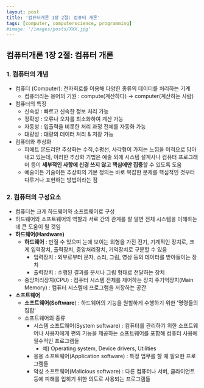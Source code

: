 ```yaml
---
layout: post
title: '컴퓨터개론 1장 2절: 컴퓨터 개론'
tags: [computer, computerscience, programming]
#image: '/images/posts/XXX.jpg'
---
```


## 컴퓨터개론 1장 2절: 컴퓨터 개론

### 1. 컴퓨터의 개념
- 컴퓨터 (Computer): 전자회로를 이용해 다양한 종류의 데이터를 처리하는 기계
    - 컴퓨터라는 용어의 기원 : compute(계산하다) -> computer(계산하는 사람)
- 컴퓨터의 특징
    - 신속성 : 빠르고 신속한 정보 처리 가능
    - 정확성 : 오류나 오차를 최소화하여 계산 가능
    - 자동성 : 입출력을 비롯한 처리 과정 전체를 자동화 가능
    - 대량성 : 대량의 데이터 처리 & 저장 가능
- 컴퓨터와 추상화
    - 피에트 몬드리안 추상화는 수직,수평선, 사각형이 가지는 느낌을 미적으로 담아내고 있는데, 이러한 추상화 기법은 예술 외에 시스템 설계사나 컴퓨터 프로그래머 등이 **세부적인 사항에 신경 쓰지 않고 핵심에만 집중**할 수 있도록 도움
    - 예술이든 기술이든 추상화의 기본 정의는 바로 복잡한 문제를 핵심적인 것부터 다루거나 표현하는 방법이라는 점

### 2. 컴퓨터의 구성요소
- 컴퓨터는 크게 하드웨어와 소프트웨어로 구성
- 하드웨어와 소프트웨어의 역할과 서로 간의 관계를 잘 알면 전체 시스템을 이해하는 데 큰 도움이 될 것임
- **하드웨어(Hardware)**
  - **하드웨어** : 만질 수 있으며 눈에 보이는 외형을 가진 전기, 기계적인 장치로, 크게 입력장치, 출력장치, 중앙처리장치, 기억장치로 구분할 수 있음
    - 입력장치 : 외부로부터 문자, 소리, 그림, 영상 등의 데이터를 받아들이는 장치
    - 출력장치 : 수행된 결과를 문서나 그림 형태로 전달하는 장치
  - 중앙처리장치(CPU) : 컴퓨터 시스템 전체를 제어하는 장치
  주기억장치(Main Memory) : 컴퓨터 시스템에 프로그램을 저장하는 공간
- **소프트웨어**
  - **소프트웨어(Software**) : 하드웨어의 기능을 원할하게 수행하기 위한 '명령들의 집합'
  - 소프트웨어의 종류
      - 시스템 소프트웨어(System software) : 컴퓨터를 관리하기 위한 소프트웨어나 사용자에게 편의 기능을 제공하는 소프트웨어를 포함해 컴퓨터 사용에 필수적인 프로그램들
        - 예) Operating system, Device drivers, Utilities
      - 응용 소프트웨어(Application software) : 특정 업무를 할 때 필요한 프로그램들
      - 악성 소프트웨어(Malicious software) : 다른 컴퓨터나 서버, 클라이언트 등에 피해를 입히기 위한 의도로 사용되는 프로그램들